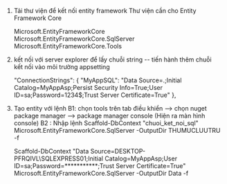 ﻿1. Tải thư viện để kết nối entity framework
Thư viện cần cho Entity Framework Core

	Microsoft.EntityFrameworkCore
	Microsoft.EntityFrameworkCore.SqlServer
	Microsoft.EntityFrameworkCore.Tools


2. kết nối với server explorer để lấy chuỗi string
-- tiến hành thêm chuỗi kết nối vào môi trường appsetting

	"ConnectionStrings": {
    "MyAppSQL": "Data Source=.;Initial Catalog=MyAppAsp;Persist Security Info=True;User ID=sa;Password=1234$;Trust Server Certificate=True"
	},

3. Tạo entity với lệnh 
	B1: chọn tools trên tab điều khiển --> chọn nuget package manager --> package manager console 
	(Hiện ra màn hình console)
	B2 : Nhập lệnh Scaffold-DbContext "chuoi_ket_noi_sql" Microsoft.EntityFrameworkCore.SqlServer -OutputDir THUMUCLUUTRU -f

	Scaffold-DbContext "Data Source=DESKTOP-PFRQIVL\SQLEXPRESS01;Initial Catalog=MyAppAsp;User ID=sa;Password=***********;Trust Server Certificate=True" Microsoft.EntityFrameworkCore.SqlServer -OutputDir Data -f
